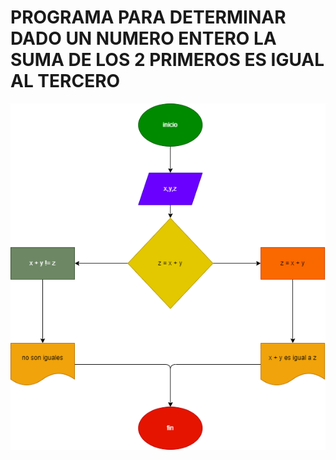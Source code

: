 # PROGRAMA PARA DETERMINAR DADO UN NUMERO ENTERO LA SUMA DE LOS 2 PRIMEROS ES IGUAL AL TERCERO

![diagrama de flujo](diagrama.png)